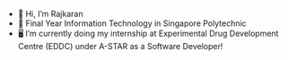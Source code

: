 - 👋 Hi, I’m Rajkaran
- 🌱 Final Year Information Technology in Singapore Polytechnic
- 🖥️ I’m currently doing my internship at Experimental Drug Development Centre (EDDC) under A-STAR as a Software Developer!
